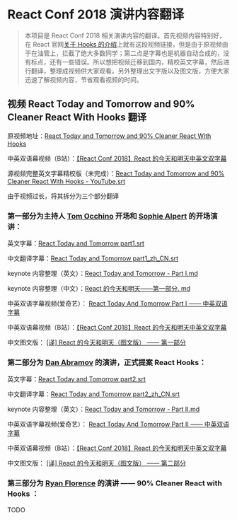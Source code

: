 # React Conf 2018 演讲内容翻译

> 本项目是 React Conf 2018 相关演讲内容的翻译。首先视频内容特别好，在 React 官网[关于 Hooks 的介绍](https://reactjs.org/docs/hooks-intro.html#video-introduction)上就有这段视频链接，但是由于原视频由于在油管上，拦截了绝大多数同学；第二点是字幕也是机器自动合成的，没有标点，还有一些错误。所以想把视频迁移到国内，精校英文字幕，然后进行翻译，整理成视频供大家观看。另外整理出文字版以及图文版，方便大家迅速了解视频内容，节省观看视频的时间。

## 视频 React Today and Tomorrow and 90% Cleaner React With Hooks 翻译

原视频地址：[React Today and Tomorrow and 90% Cleaner React With Hooks](https://youtu.be/dpw9EHDh2bM)

中英双语幕视频（B站）：[【React Conf 2018】React 的今天和明天中英文双字幕](https://www.bilibili.com/video/av37035438)

源视频完整英文字幕精校版（未完成）：[React Today and Tomorrow and 90% Cleaner React With Hooks - YouTube.srt](https://github.com/Ivocin/Traslation/blob/master/React%20Conf%202018/React%20Today%20and%20Tomorrow%20and%2090%25%20Cleaner%20React%20With%20Hooks%20-%20YouTube.srt)

由于视频过长，将其拆分为三个部分翻译

### 第一部分为主持人 [Tom Occhino](https://twitter.com/tomocchino) 开场和 [Sophie Alpert](https://twitter.com/sophiebits) 的开场演讲：

英文字幕：[React Today and Tomorrow part1.srt](https://github.com/Ivocin/Traslation/blob/master/React%20Conf%202018/React%20Today%20and%20Tomorrow%20part1.srt)

中文翻译字幕：[React Today and Tomorrow part1_zh_CN.srt](https://github.com/Ivocin/Traslation/blob/master/React%20Conf%202018/React%20Today%20and%20Tomorrow%20part1_zh_CN.srt)

keynote 内容整理（英文）：[React Today and Tomorrow - Part I.md](https://github.com/Ivocin/Traslation/blob/master/React%20Conf%202018/React%20Today%20and%20Tomorrow%20-%20Part%20I.md)

keynote 内容整理（中文）：[React 的今天和明天——第一部分. md](https://github.com/Ivocin/Traslation/blob/master/React%20Conf%202018/React%E7%9A%84%E4%BB%8A%E5%A4%A9%E5%92%8C%E6%98%8E%E5%A4%A9%E2%80%94%E2%80%94%E7%AC%AC%E4%B8%80%E9%83%A8%E5%88%86.md)

中英双语字幕视频(爱奇艺）： [React Today And Tomorrow Part I —— 中英双语字幕](http://www.iqiyi.com/w_19s383ms9d.html)

中英双语幕视频（B站）：[【React Conf 2018】React 的今天和明天中英文双字幕](https://www.bilibili.com/video/av37035438)

中文图文版： [[译] React 的今天和明天（图文版） —— 第一部分](https://juejin.im/post/5be90d825188254b0917f180)


### 第二部分为 [Dan Abramov](https://twitter.com/dan_abramov) 的演讲，正式提案 React Hooks：

英文字幕：[React Today and Tomorrow part2.srt](https://github.com/Ivocin/Traslation/blob/master/React%20Conf%202018/React%20Today%20and%20Tomorrow%20part2.srt)

中文翻译字幕：[React Today and Tomorrow part2_zh_CN.srt](https://github.com/Ivocin/Traslation/blob/master/React%20Conf%202018/React%20Today%20and%20Tomorrow%20part2_zh_CN.srt)

keynote 内容整理（英文）：[React Today and Tomorrow - Part II.md](https://github.com/Ivocin/Traslation/blob/master/React%20Conf%202018/React%20Today%20and%20Tomorrow%20-%20Part%20II.md)

中英双语字幕视频(爱奇艺）： [React Today And Tomorrow Part II —— 中英双语字幕](http://www.iqiyi.com/w_19s2xeiycd.html)

中英双语幕视频（B站）：[【React Conf 2018】React 的今天和明天中英文双字幕](https://www.bilibili.com/video/av37035438)

中文图文版： [[译] React 的今天和明天（图文版） —— 第二部分](https://juejin.im/post/5bfccbf8f265da61407e97b5)


### 第三部分为 [Ryan Florence](https://twitter.com/ryanflorence) 的演讲 —— 90% Cleaner React with Hooks ：

TODO
